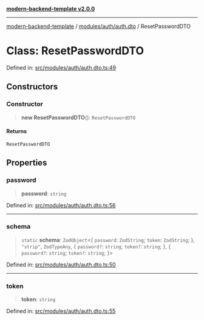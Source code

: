 [**modern-backend-template v2.0.0**](../../../../README.md)

***

[modern-backend-template](../../../../modules.md) / [modules/auth/auth.dto](../README.md) / ResetPasswordDTO

# Class: ResetPasswordDTO

Defined in: [src/modules/auth/auth.dto.ts:49](https://github.com/maemreyo/saas-4cus-nodejs/blob/2a5b3f3aa11335dfa561e80e1feabb8e6084261e/src/modules/auth/auth.dto.ts#L49)

## Constructors

### Constructor

> **new ResetPasswordDTO**(): `ResetPasswordDTO`

#### Returns

`ResetPasswordDTO`

## Properties

### password

> **password**: `string`

Defined in: [src/modules/auth/auth.dto.ts:56](https://github.com/maemreyo/saas-4cus-nodejs/blob/2a5b3f3aa11335dfa561e80e1feabb8e6084261e/src/modules/auth/auth.dto.ts#L56)

***

### schema

> `static` **schema**: `ZodObject`\<\{ `password`: `ZodString`; `token`: `ZodString`; \}, `"strip"`, `ZodTypeAny`, \{ `password?`: `string`; `token?`: `string`; \}, \{ `password?`: `string`; `token?`: `string`; \}\>

Defined in: [src/modules/auth/auth.dto.ts:50](https://github.com/maemreyo/saas-4cus-nodejs/blob/2a5b3f3aa11335dfa561e80e1feabb8e6084261e/src/modules/auth/auth.dto.ts#L50)

***

### token

> **token**: `string`

Defined in: [src/modules/auth/auth.dto.ts:55](https://github.com/maemreyo/saas-4cus-nodejs/blob/2a5b3f3aa11335dfa561e80e1feabb8e6084261e/src/modules/auth/auth.dto.ts#L55)
